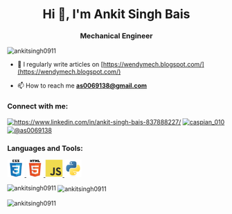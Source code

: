 <h1 align="center">Hi 👋, I'm Ankit Singh Bais</h1>
<h3 align="center">Mechanical Engineer</h3>

<p align="left"> <img src="https://komarev.com/ghpvc/?username=ankitsingh0911&label=Profile%20views&color=0e75b6&style=flat" alt="ankitsingh0911" /> </p>

- 📝 I regularly write articles on [https://wendymech.blogspot.com/](https://wendymech.blogspot.com/)

- 📫 How to reach me **as0069138@gmail.com**

<h3 align="left">Connect with me:</h3>
<p align="left">
<a href="https://linkedin.com/in/https://www.linkedin.com/in/ankit-singh-bais-837888227/" target="blank"><img align="center" src="https://raw.githubusercontent.com/rahuldkjain/github-profile-readme-generator/master/src/images/icons/Social/linked-in-alt.svg" alt="https://www.linkedin.com/in/ankit-singh-bais-837888227/" height="30" width="40" /></a>
<a href="https://instagram.com/caspian_010" target="blank"><img align="center" src="https://raw.githubusercontent.com/rahuldkjain/github-profile-readme-generator/master/src/images/icons/Social/instagram.svg" alt="caspian_010" height="30" width="40" /></a>
<a href="https://www.hackerrank.com/@as0069138" target="blank"><img align="center" src="https://raw.githubusercontent.com/rahuldkjain/github-profile-readme-generator/master/src/images/icons/Social/hackerrank.svg" alt="@as0069138" height="30" width="40" /></a>
</p>

<h3 align="left">Languages and Tools:</h3>
<p align="left"> <a href="https://www.w3schools.com/css/" target="_blank" rel="noreferrer"> <img src="https://raw.githubusercontent.com/devicons/devicon/master/icons/css3/css3-original-wordmark.svg" alt="css3" width="40" height="40"/> </a> <a href="https://www.w3.org/html/" target="_blank" rel="noreferrer"> <img src="https://raw.githubusercontent.com/devicons/devicon/master/icons/html5/html5-original-wordmark.svg" alt="html5" width="40" height="40"/> </a> <a href="https://developer.mozilla.org/en-US/docs/Web/JavaScript" target="_blank" rel="noreferrer"> <img src="https://raw.githubusercontent.com/devicons/devicon/master/icons/javascript/javascript-original.svg" alt="javascript" width="40" height="40"/> </a> <a href="https://www.python.org" target="_blank" rel="noreferrer"> <img src="https://raw.githubusercontent.com/devicons/devicon/master/icons/python/python-original.svg" alt="python" width="40" height="40"/> </a> </p>

<p><img align="left" src="https://github-readme-stats.vercel.app/api/top-langs?username=ankitsingh0911&show_icons=true&locale=en&layout=compact" alt="ankitsingh0911" /></p>

<p>&nbsp;<img align="center" src="https://github-readme-stats.vercel.app/api?username=ankitsingh0911&show_icons=true&locale=en" alt="ankitsingh0911" /></p>

<p><img align="center" src="https://github-readme-streak-stats.herokuapp.com/?user=ankitsingh0911&" alt="ankitsingh0911" /></p>
